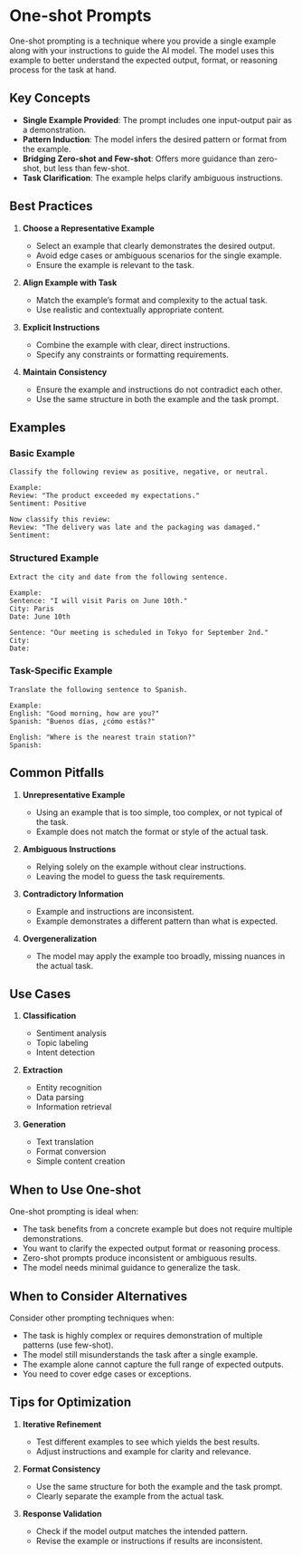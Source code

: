 # One-shot Prompts

One-shot prompting is a technique where you provide a single example along with your instructions to guide the AI model. The model uses this example to better understand the expected output, format, or reasoning process for the task at hand.

## Key Concepts

- **Single Example Provided**: The prompt includes one input-output pair as a demonstration.
- **Pattern Induction**: The model infers the desired pattern or format from the example.
- **Bridging Zero-shot and Few-shot**: Offers more guidance than zero-shot, but less than few-shot.
- **Task Clarification**: The example helps clarify ambiguous instructions.

## Best Practices

1. **Choose a Representative Example**
   - Select an example that clearly demonstrates the desired output.
   - Avoid edge cases or ambiguous scenarios for the single example.
   - Ensure the example is relevant to the task.

2. **Align Example with Task**
   - Match the example’s format and complexity to the actual task.
   - Use realistic and contextually appropriate content.

3. **Explicit Instructions**
   - Combine the example with clear, direct instructions.
   - Specify any constraints or formatting requirements.

4. **Maintain Consistency**
   - Ensure the example and instructions do not contradict each other.
   - Use the same structure in both the example and the task prompt.

## Examples

### Basic Example
```
Classify the following review as positive, negative, or neutral.

Example:
Review: "The product exceeded my expectations."
Sentiment: Positive

Now classify this review:
Review: "The delivery was late and the packaging was damaged."
Sentiment:
```

### Structured Example
```
Extract the city and date from the following sentence.

Example:
Sentence: "I will visit Paris on June 10th."
City: Paris
Date: June 10th

Sentence: "Our meeting is scheduled in Tokyo for September 2nd."
City:
Date:
```

### Task-Specific Example
```
Translate the following sentence to Spanish.

Example:
English: "Good morning, how are you?"
Spanish: "Buenos días, ¿cómo estás?"

English: "Where is the nearest train station?"
Spanish:
```

## Common Pitfalls

1. **Unrepresentative Example**
   - Using an example that is too simple, too complex, or not typical of the task.
   - Example does not match the format or style of the actual task.

2. **Ambiguous Instructions**
   - Relying solely on the example without clear instructions.
   - Leaving the model to guess the task requirements.

3. **Contradictory Information**
   - Example and instructions are inconsistent.
   - Example demonstrates a different pattern than what is expected.

4. **Overgeneralization**
   - The model may apply the example too broadly, missing nuances in the actual task.

## Use Cases

1. **Classification**
   - Sentiment analysis
   - Topic labeling
   - Intent detection

2. **Extraction**
   - Entity recognition
   - Data parsing
   - Information retrieval

3. **Generation**
   - Text translation
   - Format conversion
   - Simple content creation

## When to Use One-shot

One-shot prompting is ideal when:
- The task benefits from a concrete example but does not require multiple demonstrations.
- You want to clarify the expected output format or reasoning process.
- Zero-shot prompts produce inconsistent or ambiguous results.
- The model needs minimal guidance to generalize the task.

## When to Consider Alternatives

Consider other prompting techniques when:
- The task is highly complex or requires demonstration of multiple patterns (use few-shot).
- The model still misunderstands the task after a single example.
- The example alone cannot capture the full range of expected outputs.
- You need to cover edge cases or exceptions.

## Tips for Optimization

1. **Iterative Refinement**
   - Test different examples to see which yields the best results.
   - Adjust instructions and example for clarity and relevance.

2. **Format Consistency**
   - Use the same structure for both the example and the task prompt.
   - Clearly separate the example from the actual task.

3. **Response Validation**
   - Check if the model output matches the intended pattern.
   - Revise the example or instructions if results are inconsistent.
